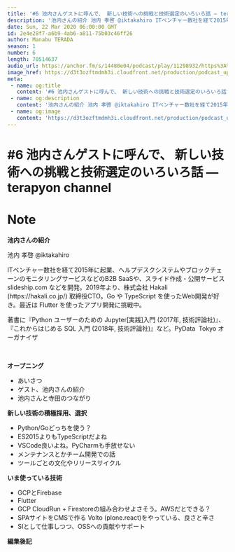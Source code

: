 ```yaml
---
title: '#6 池内さんゲストに呼んで、 新しい技術への挑戦と技術選定のいろいろ話 — terapyon channel'
description: '池内さんの紹介 池内 孝啓 @iktakahiro ITベンチャー数社を経て2015年に起業、ヘルプデスクシステムやブロックチェーンのモニタリングサービスなどのB2B SaaSや、スライド作成・公開サ'
date: Sun, 22 Mar 2020 06:00:00 GMT
id: 2e4e28f7-a6b9-4ab6-a811-75b03c46ff26
author: Manabu TERADA
season: 1
number: 6
length: 70514637
audio_url: https://anchor.fm/s/14480e04/podcast/play/11298932/https%3A%2F%2Fd3ctxlq1ktw2nl.cloudfront.net%2Fstaging%2F2020-03-24%2F2d34467e6b545a7dbf1c8e7857ae6716.m4a
image_href: https://d3t3ozftmdmh3i.cloudfront.net/production/podcast_uploaded/3302665/3302665-1582446732992-f3e5401da36c1.jpg
meta:
 - name: og:title
   content: '#6 池内さんゲストに呼んで、 新しい技術への挑戦と技術選定のいろいろ話 — terapyon channel'
 - name: og:description
   content: '池内さんの紹介 池内 孝啓 @iktakahiro ITベンチャー数社を経て2015年に起業、ヘルプデスクシステムやブロックチェーンのモニタリングサービスなどのB2B SaaSや、スライド作成・公開サ'
 - name: og:image
   content: 'https://d3t3ozftmdmh3i.cloudfront.net/production/podcast_uploaded/3302665/3302665-1582446732992-f3e5401da36c1.jpg'
---
```

# #6 池内さんゲストに呼んで、 新しい技術への挑戦と技術選定のいろいろ話 — terapyon channel

<DisplayDate :dateStr="'Sun, 22 Mar 2020 06:00:00 GMT'" />
<DisplaySeason :season="1" :topic="6" />


# Note

<p><strong>池内さんの紹介</strong></p>
<p>池内 孝啓 @iktakahiro</p>
<p>ITベンチャー数社を経て2015年に起業、ヘルプデスクシステムやブロックチェーンのモニタリングサービスなどのB2B SaaSや、スライド作成・公開サービス slideship.com などを開発。2019年より、株式会社 Hakali (https://hakali.co.jp/) 取締役CTO。Go や TypeScript を使ったWeb開発が好き。最近は Flutter を使ったアプリ開発に挑戦中。</p>
<p>著書に『Python ユーザーのための Jupyter[実践]入門 (2017年, 技術評論社)』、『これからはじめる SQL 入門 (2018年, 技術評論社)』など。PyData &nbsp;Tokyo オーガナイザ</p>
<p><br></p>
<p><strong>オープニング</strong></p>
<ul>
 <li>あいさつ</li>
 <li>ゲスト、池内さんの紹介</li>
 <li>池内さんと寺田のつながり</li>
</ul>
<p><strong>新しい技術の積極採用、選択</strong></p>
<ul>
 <li>Python/Goどっちを使う？</li>
  <li>ES2015よりもTypeScriptだよね</li>
  <li>VSCode良いよね。PyCharmも手放せない</li>
  <li>メンテナンスとかチーム開発での話</li>
  <li>ツールごとの文化やリリースサイクル</li>
</ul>
<p><strong>いま使っている技術</strong></p>
<ul>
  <li>GCPとFirebase</li>
  <li>Flutter</li>
  <li>GCP CloudRun + Firestoreの組み合わせよさそう。AWSだとできる？</li>
  <li>SPAサイトをCMSで作る Volto (plone.react)をやっている、良さと辛さ</li>
  <li>SIとして仕事しつつ、OSSへの貢献やサポート</li>
</ul>
<p><strong>編集後記</strong></p>



<a-player 
:options="{
  audio: [
    {
        name: '#6 池内さんゲストに呼んで、 新しい技術への挑戦と技術選定のいろいろ話 — terapyon channel',
        artist: 'terapyon',
        url: 'https://anchor.fm/s/14480e04/podcast/play/11298932/https%3A%2F%2Fd3ctxlq1ktw2nl.cloudfront.net%2Fstaging%2F2020-03-24%2F2d34467e6b545a7dbf1c8e7857ae6716.m4a',
        cover: 'https://d3t3ozftmdmh3i.cloudfront.net/production/podcast_uploaded/3302665/3302665-1582446732992-f3e5401da36c1.jpg'
    }
    ]
}"
/>

